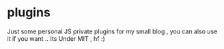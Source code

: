 # plugins
Just some personal JS private plugins for my small blog , you can also use it if you want .. Its Under MIT , hf :) 

